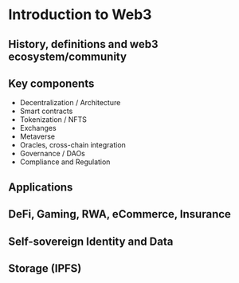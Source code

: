 # Introduction to Web3
## History, definitions and web3 ecosystem/community
## Key components
- Decentralization / Architecture
- Smart contracts
- Tokenization / NFTS
- Exchanges 
- Metaverse
- Oracles, cross-chain integration
- Governance / DAOs
- Compliance and Regulation
## Applications
## DeFi, Gaming, RWA, eCommerce, Insurance
## Self-sovereign Identity and Data
## Storage (IPFS)
